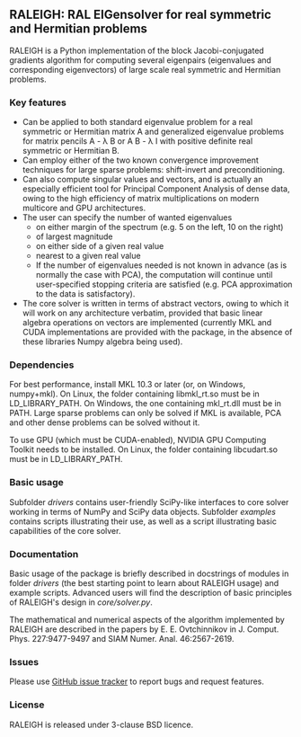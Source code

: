 ## RALEIGH: RAL EIGensolver for real symmetric and Hermitian problems

RALEIGH is a Python implementation of the block Jacobi-conjugated gradients algorithm for computing several eigenpairs (eigenvalues and corresponding eigenvectors) of large scale real symmetric and Hermitian problems. 

### Key features

* Can be applied to both standard eigenvalue problem for a real symmetric or Hermitian matrix A and generalized eigenvalue problems for matrix pencils A - &lambda; B or A B - &lambda; I with positive definite real symmetric or Hermitian B.
* Can employ either of the two known convergence improvement techniques for large sparse problems: shift-invert and preconditioning.
* Can also compute singular values and vectors, and is actually an especially efficient tool for Principal Component Analysis of dense data, owing to the high efficiency of matrix multiplications on modern multicore and GPU architectures.
* The user can specify the number of wanted eigenvalues
	- on either margin of the spectrum (e.g. 5 on the left, 10 on the right)
	- of largest magnitude
	- on either side of a given real value
	- nearest to a given real value
	- If the number of eigenvalues needed is not known in advance (as is normally the case with PCA), the computation will continue until user-specified stopping criteria are satisfied (e.g. PCA approximation to the data is satisfactory).
* The core solver is written in terms of abstract vectors, owing to which it will work on any architecture verbatim, provided that basic linear algebra operations on vectors are implemented (currently MKL and CUDA implementations are provided with the package, in the absence of these libraries Numpy algebra being used).

### Dependencies

For best performance, install MKL 10.3 or later (or, on Windows, numpy+mkl). On Linux, the folder containing libmkl\_rt.so must be in LD\_LIBRARY\_PATH. On Windows, the one containing mkl\_rt.dll must be in PATH. Large sparse problems can only be solved if MKL is available, PCA and other dense problems can be solved without it.

To use GPU (which must be CUDA-enabled), NVIDIA GPU Computing Toolkit needs to be installed. On Linux, the folder containing libcudart.so must be in LD\_LIBRARY\_PATH.

### Basic usage

Subfolder _drivers_ contains user-friendly SciPy-like interfaces to core solver working in terms of NumPy and SciPy data objects. Subfolder _examples_ contains scripts illustrating their use, as well as a script illustrating basic capabilities of the core solver.

### Documentation

Basic usage of the package is briefly described in docstrings of modules in folder _drivers_ (the best starting point to learn about RALEIGH usage) and example scripts. Advanced users will find the description of basic principles of RALEIGH's design in _core/solver.py_.

The mathematical and numerical aspects of the algorithm implemented by RALEIGH are described in the papers by E. E. Ovtchinnikov in J. Comput. Phys. 227:9477-9497 and SIAM Numer. Anal. 46:2567-2619.

### Issues

Please use [GitHub issue tracker](https://github.com/evgueni-ovtchinnikov/raleigh/issues) to report bugs and request features.

### License

RALEIGH is released under 3-clause BSD licence.
